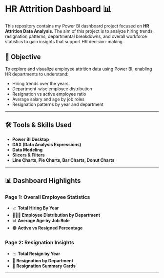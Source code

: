 # HR Attrition Dashboard 📊

This repository contains my Power BI dashboard project focused on **HR Attrition Data Analysis**. The aim of this project is to analyze hiring trends, resignation patterns, departmental breakdowns, and overall workforce statistics to gain insights that support HR decision-making.

## 📌 Objective

To explore and visualize employee attrition data using Power BI, enabling HR departments to understand:

- Hiring trends over the years  
- Department-wise employee distribution  
- Resignation vs active employee ratio  
- Average salary and age by job roles  
- Resignation patterns by year and department

---

## 🛠️ Tools & Skills Used

- **Power BI Desktop**
- **DAX (Data Analysis Expressions)**
- **Data Modeling**
- **Slicers & Filters**
- **Line Charts, Pie Charts, Bar Charts, Donut Charts**

---

## 📊 Dashboard Highlights

### Page 1: Overall Employee Statistics
- 📈 **Total Hiring By Year**
- 🧑‍🤝‍🧑 **Employee Distribution by Department**
- 📊 **Average Age by Job Role**
- 🟠 **Active vs Resigned Percentage**

### Page 2: Resignation Insights
- 📉 **Total Resign by Year**
- 🏢 **Resignation by Department**
- 🧾 **Resignation Summary Cards**

---
